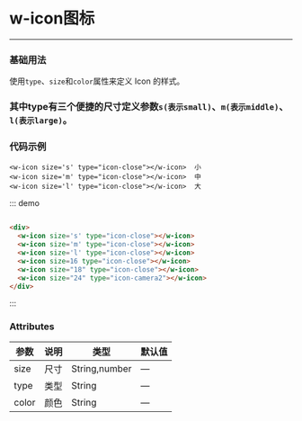 <style lang="scss">
.demo-icon{
  margin-top:10px;
  i{
    margin-right:15px
  }
}
</style>
# w-icon图标
----
### 基础用法
使用```type```、```size```和```color```属性来定义 Icon 的样式。
### 其中type有三个便捷的尺寸定义参数```s(表示small)```、```m(表示middle)```、```l(表示large)```。
### 代码示例
```
<w-icon size='s' type="icon-close"></w-icon>  小
<w-icon size='m' type="icon-close"></w-icon>  中
<w-icon size='l' type="icon-close"></w-icon>  大
```

<div class="demo-block demo-icon">
  <div>
    <w-icon size='s' type="icon-close"></w-icon>
    <w-icon size='m' type="icon-close"></w-icon>
    <w-icon size='l' type="icon-close"></w-icon>
    <w-icon size=16 type="icon-close"></w-icon>
    <w-icon size="18" type="icon-close"></w-icon>
    <w-icon size="24" type="icon-camera2"></w-icon>
  </div>
</div>

::: demo
```html

<div>
  <w-icon size='s' type="icon-close"></w-icon>
  <w-icon size='m' type="icon-close"></w-icon>
  <w-icon size='l' type="icon-close"></w-icon>
  <w-icon size=16 type="icon-close"></w-icon>
  <w-icon size="18" type="icon-close"></w-icon>
  <w-icon size="24" type="icon-camera2"></w-icon>
</div>

```
:::

### Attributes
| 参数      | 说明    | 类型      | 默认值   |
|---------- |-------- |----------|-------- |
| size     | 尺寸   | String,number  |       —     |
| type     | 类型   | String   |     —    |
| color     | 颜色   | String    | — | -   |

